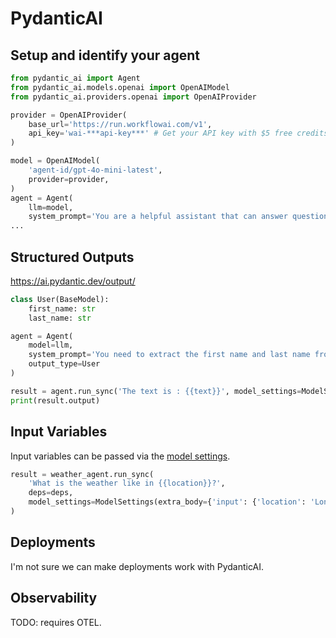 # PydanticAI

## Setup and identify your agent

```python
from pydantic_ai import Agent
from pydantic_ai.models.openai import OpenAIModel
from pydantic_ai.providers.openai import OpenAIProvider

provider = OpenAIProvider(
    base_url='https://run.workflowai.com/v1',
    api_key='wai-***api-key***' # Get your API key with $5 free credits at workflowai.com/developers/python/pydanticai
)

model = OpenAIModel(
    'agent-id/gpt-4o-mini-latest',
    provider=provider,
)
agent = Agent(
    llm=model,
    system_prompt='You are a helpful assistant that can answer questions and help with tasks.',
...
```

## Structured Outputs

https://ai.pydantic.dev/output/

```python
class User(BaseModel):
    first_name: str
    last_name: str

agent = Agent(  
    model=llm,
    system_prompt='You need to extract the first name and last name from the provided text',
    output_type=User
)

result = agent.run_sync('The text is : {{text}}', model_settings=ModelSettings(extra_body={'input': {'text': 'John Doe'}}))  
print(result.output)
```

## Input Variables

Input variables can be passed via the [model settings](https://ai.pydantic.dev/api/settings/?utm_source=chatgpt.com#pydantic_ai.settings.ModelSettings.extra_body).

```python
result = weather_agent.run_sync(
    'What is the weather like in {{location}}?',
    deps=deps,
    model_settings=ModelSettings(extra_body={'input': {'location': 'London'}})
)
```

## Deployments

I'm not sure we can make deployments work with PydanticAI.



## Observability

TODO: requires OTEL.